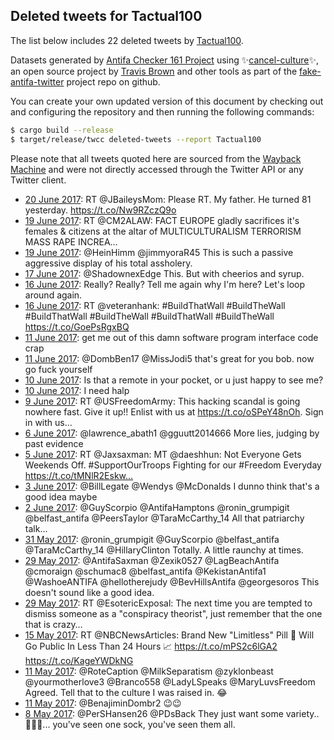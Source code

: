 ## Deleted tweets for Tactual100

The list below includes 22 deleted tweets by
[Tactual100](https://twitter.com/Tactual100).



Datasets generated by [Antifa Checker 161 Project](https://twitter.com/antifacheck161) using ✨[cancel-culture](https://github.com/travisbrown/cancel-culture)✨, an open source project by 
[Travis Brown](https://twitter.com/travisbrown) and other tools as part of the 
[fake-antifa-twitter](https://github.com/antifacheck161/fake-antifa-twitter) project repo on github.

You can create your own updated version of this document by checking out and configuring the
repository and then running the following commands:

```bash
$ cargo build --release
$ target/release/twcc deleted-tweets --report Tactual100
```

Please note that all tweets quoted here are sourced from the
[Wayback Machine](https://web.archive.org) and were not directly accessed through the Twitter API or
any Twitter client.

* [20 June 2017](https://web.archive.org/web/20170620041224/https://twitter.com/Tactual100/status/877016257660239872): RT @JBaileysMom: Please RT. My father. He turned 81 yesterday. https://t.co/Nw9RZczQ9o <!--877016257660239872-->
* [19 June 2017](https://web.archive.org/web/20170619211948/https://twitter.com/Tactual100/status/876912423487160321): RT @CM2ALAW: FACT EUROPE  gladly sacrifices it's females &amp; citizens at the altar of MULTICULTURALISM  TERRORISM MASS RAPE INCREA…  <!--876912423487160321-->
* [19 June 2017](https://web.archive.org/web/20170619210404/https://twitter.com/Tactual100/status/876908464051601408): @HeinHimm @jimmyoraR45 This is such a passive aggressive display of his total assholery. <!--876908464051601408-->
* [17 June 2017](https://web.archive.org/web/20170617141551/https://twitter.com/Tactual100/status/876080957261987841): @ShadownexEdge This. But with cheerios and syrup. <!--876080957261987841-->
* [16 June 2017](https://web.archive.org/web/20170616092210/https://twitter.com/Tactual100/status/875644661544607745): Really? Really? Tell me again why I'm here? Let's loop around again. <!--875644661544607745-->
* [16 June 2017](https://web.archive.org/web/20170616081623/https://twitter.com/Tactual100/status/875628106647609345): RT @veteranhank: #BuildThatWall #BuildTheWall #BuildThatWall #BuildTheWall #BuildThatWall #BuildTheWall https://t.co/GoePsRgxBQ <!--875628106647609345-->
* [11 June 2017](https://web.archive.org/web/20170611005404/https://twitter.com/Tactual100/status/873704854652297218): get me out of this damn software program interface code crap <!--873704854652297218-->
* [11 June 2017](https://web.archive.org/web/20170611005157/https://twitter.com/Tactual100/status/873704321983979520): @DombBen17 @MissJodi5 that's great for you bob.  now go fuck yourself <!--873704321983979520-->
* [10 June 2017](https://web.archive.org/web/20170610194421/https://twitter.com/Tactual100/status/873626911917965312): Is that a remote in your pocket, or u just happy to see me? <!--873626911917965312-->
* [10 June 2017](https://web.archive.org/web/20170610013015/https://twitter.com/Tactual100/status/873351572645789696): I need halp <!--873351572645789696-->
* [ 9 June 2017](https://web.archive.org/web/20170609161943/https://twitter.com/Tactual100/status/873213026383446016): RT @USFreedomArmy: This hacking scandal is going nowhere fast. Give it up!! Enlist with us at https://t.co/oSPeY48nOh. Sign in with us…  <!--873213026383446016-->
* [ 6 June 2017](https://web.archive.org/web/20170606000043/https://twitter.com/Tactual100/status/871879489382359041): @lawrence_abath1 @gguutt2014666 More lies, judging by past evidence <!--871879489382359041-->
* [ 5 June 2017](https://web.archive.org/web/20170605210911/https://twitter.com/Tactual100/status/871836321588813824): RT @Jaxsaxman: MT @daeshhun: Not Everyone Gets Weekends Off.  #SupportOurTroops Fighting for our #Freedom Everyday  https://t.co/tMNlR2Eskw… <!--871836321588813824-->
* [ 3 June 2017](https://web.archive.org/web/20170603000042/https://twitter.com/Tactual100/status/870792321565995008): @BillLegate @Wendys @McDonalds I dunno think that's a good idea maybe <!--870792321565995008-->
* [ 2 June 2017](https://web.archive.org/web/20170602174711/https://twitter.com/Tactual100/status/870698323056893953): @GuyScorpio @AntifaHamptons @ronin_grumpigit @belfast_antifa @PeersTaylor @TaraMcCarthy_14 All that patriarchy talk... <!--870698323056893953-->
* [31 May 2017](https://web.archive.org/web/20170531204033/https://twitter.com/Tactual100/status/870017176459124738): @ronin_grumpigit @GuyScorpio @belfast_antifa @TaraMcCarthy_14 @HillaryClinton Totally. A little raunchy at times. <!--870017176459124738-->
* [29 May 2017](https://web.archive.org/web/20170529041028/https://twitter.com/Tactual100/status/869043238077841408): @AntifaSaxman @Zexik0527 @LagBeachAntifa @cmoraign @schumac8 @belfast_antifa @KekistanAntifa1 @WashoeANTIFA @hellotherejudy @BevHillsAntifa @georgesoros This doesn't sound like a good idea. <!--869043238077841408-->
* [29 May 2017](https://web.archive.org/web/20170529040810/https://twitter.com/Tactual100/status/869042659284758528): RT @EsotericExposal: The next time you are tempted to dismiss someone as a "conspiracy theorist", just remember that the one that is crazy… <!--869042659284758528-->
* [15 May 2017](https://web.archive.org/web/20170515181109/https://twitter.com/Tactual100/status/864181372876804096): RT @NBCNewsArticles: Brand New "Limitless" Pill 💊 Will Go Public In Less Than 24 Hours 📈 https://t.co/mPS2c6lGA2 https://t.co/KageYWDkNG <!--864181372876804096-->
* [11 May 2017](https://web.archive.org/web/20170511203112/https://twitter.com/Tactual100/status/862767066125746176): @RoteCaption @MilkSeparatism @zyklonbeast @yourmotherlove3 @Branco558 @LadyLSpeaks @MaryLuvsFreedom Agreed. Tell that to the culture I was raised in. 😂 <!--862767066125746176-->
* [11 May 2017](https://web.archive.org/web/20170511181701/https://twitter.com/Tactual100/status/862733297817862144): @BenajiminDombr2 😉😉 <!--862733297817862144-->
* [ 8 May 2017](https://web.archive.org/web/20170508201619/https://twitter.com/Tactual100/status/861676157048979456): @PerSHansen26 @PDsBack They just want some variety..🤷🏻‍♀️... you've seen one sock, you've seen them all. <!--861676157048979456-->
